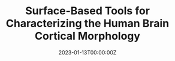 ---
title: 'Surface-Based Tools for Characterizing the Human Brain Cortical Morphology'
authors:
- Alberto Fernández Pena
date: "2023-01-13T00:00:00Z"
doi: ""
publishDate: "2023-01-13T00:00:00Z"
# Publication type.
# Legend: 0 = Uncategorized; 1 = Conference paper; 2 = Journal article;
# 3 = Preprint / Working Paper; 4 = Report; 5 = Book; 6 = Book section;
# 7 = Thesis; 8 = Patent
publication_types: ["7"]
publication: 'Doctorado en Ciencia y Tecnología Biomédica. Universidad Carlos III de Madrid'
tags:
- Thesis
featured: false
links:
- name: Enlace a la tesis
  url: https://e-archivo.uc3m.es/bitstream/handle/10016/36454/tesis_alberto_fernandez_pena_2023.pdf
---